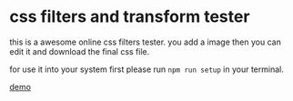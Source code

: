 # css filters and transform tester
this is a awesome online css filters tester.
you add a image then you can edit it and download the final css file.

for use it into your system first please run ```npm run setup``` in your terminal.

[demo](https://shayanfpg9.github.io/css-filters-tester/)